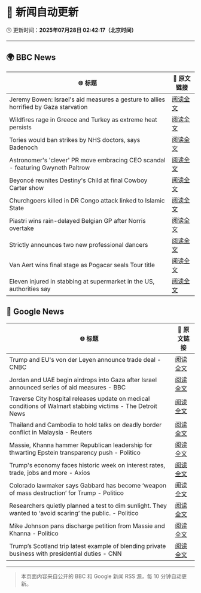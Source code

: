 # 🧠 新闻自动更新

🕒 更新时间：**2025年07月28日 02:42:17（北京时间）**

---

## 🌍 BBC News

| 🌐 标题 | 🔗 原文链接 |
|--------|-------------|
| Jeremy Bowen: Israel's aid measures a gesture to allies horrified by Gaza starvation | [阅读全文](https://www.bbc.com/news/articles/cz60x5v75p1o) |
| Wildfires rage in Greece and Turkey as extreme heat persists | [阅读全文](https://www.bbc.com/news/articles/cvgv313e381o) |
| Tories would ban strikes by NHS doctors, says Badenoch | [阅读全文](https://www.bbc.com/news/articles/c1kz3d9d9vzo) |
| Astronomer's 'clever' PR move embracing CEO scandal - featuring Gwyneth Paltrow | [阅读全文](https://www.bbc.com/news/articles/crlzrjp2e2lo) |
| Beyoncé reunites Destiny's Child at final Cowboy Carter show | [阅读全文](https://www.bbc.com/news/articles/c4gzegpmwexo) |
| Churchgoers killed in DR Congo attack linked to Islamic State | [阅读全文](https://www.bbc.com/news/articles/c3ezjg34lw4o) |
| Piastri wins rain-delayed Belgian GP after Norris overtake | [阅读全文](https://www.bbc.com/sport/formula1/articles/cn4794pxdjyo) |
| Strictly announces two new professional dancers | [阅读全文](https://www.bbc.com/news/articles/cgerdl3xn8zo) |
| Van Aert wins final stage as Pogacar seals Tour title | [阅读全文](https://www.bbc.com/sport/cycling/articles/ckgyjg5lj78o) |
| Eleven injured in stabbing at supermarket in the US, authorities say | [阅读全文](https://www.bbc.com/news/articles/c0e98rx7weeo) |

## 📰 Google News

| 🌐 标题 | 🔗 原文链接 |
|--------|-------------|
| Trump and EU's von der Leyen announce trade deal - CNBC | [阅读全文](https://news.google.com/rss/articles/CBMif0FVX3lxTFBoQTVZTWJXWXF2elhiclltZTJQcW5sRDFGMlBScW9uNVhKUHFQUC02SnJRRmp0Tzg3dE9EZUpWUHpOYjJZWWl1eFN5TXk2Uk53UFEyU2hjNW1XaHE2TklJNXZRZlY3VFhuYmJZMjdvWTVkNEFGS0JISjM0T21sazDSAYQBQVVfeXFMUEdTaE4zbHpPT1Z6bHhVTXNZdFVlSnhBZTVnWDA0eVB5RXcteERGbDJPUDJyRkhpSkdIYU4wXzVqM0l5a251eS1hbnBDSHBsTEhoQVM0Z1h4RmJSN0s5eDFmZ25GN1NLTTEwRXpBWTBTSlhleXMzcGMtZ0VaMUlSWmJqOHU2?oc=5) |
| Jordan and UAE begin airdrops into Gaza after Israel announced series of aid measures - BBC | [阅读全文](https://news.google.com/rss/articles/CBMiVEFVX3lxTE1TMllqQWVEb19pVEN0Zk5uUnoxazBkN3JoUXQ0a2g1cDFDVVp2WXFBTkpiblVER1VXVjNYQWpIbjFVUWxhRmF6dV96SE5UR0VHcFg0TA?oc=5) |
| Traverse City hospital releases update on medical conditions of Walmart stabbing victims - The Detroit News | [阅读全文](https://news.google.com/rss/articles/CBMi7AFBVV95cUxQVl9LeV9JQjkxMzZlNTVZM0Y2d1NaZ2lVSFc4SXhBY1NLb2JHbDNxY2t1S3NNLVdVSlhEMlBaYlBJWHotQXFidURqWWpDZVFCQmU3M2tpbWFRSDVCZzAxRHI4LWcya1BDUWNEZUIwZTZCb1FhcXVRUVpCZllzMUxmODNqcWtqLXVheDZpZnZpTnVCclpfVVl0VWVoRGtYSTc4RWFTeEk0SE1ZRnhsaWR2Z2k3dzQ3bDBuNTFWVEo0V3N0TXRfQ2xRS2JuZmZ5RWozbG5TRzhVSUd4MERwSnRsQVAzLW9tcU5QR3oyeQ?oc=5) |
| Thailand and Cambodia to hold talks on deadly border conflict in Malaysia - Reuters | [阅读全文](https://news.google.com/rss/articles/CBMitgFBVV95cUxQY0xqMWFlWmZ4S3l4MFBVU2ZKWlk4bVo5S1o0RHY3OVEwRWVvbktxWEdPR2hTMmFySDZnaHdjMFVyY1ByV21PZmFySjdmUklZZm5hZUxaM1BXNlJtSkxDWXRBT2VsRk81c1dBXzgxUUMxUUNTanQ5MnY2YWxmY1hDLWxrUkVlNWxBTDBXMk4xd2hWbG4wSEl6RXZOekF2dHh4eUt5MlRGN3EyU3pqZmJSb1FabVAwUQ?oc=5) |
| Massie, Khanna hammer Republican leadership for thwarting Epstein transparency push - Politico | [阅读全文](https://news.google.com/rss/articles/CBMikwFBVV95cUxPWFd6NU9ITzBTdEtzQlJONkowc21fT0FWM1ZxRm5UNWdRLW15UDRlemhiNWJRLTVNUm0zOHJmNXJ1Q3FGN0lfYl90UEJLRWhxSGk5ajBTb3JQOGM0bHdNV28yS0FGazJYYVlJT2otd296T1A3OVhiRk5TQUFRQXdxTEN0QlYtOHJiVXVaT3A4UjJ0cFk?oc=5) |
| Trump's economy faces historic week on interest rates, trade, jobs and more - Axios | [阅读全文](https://news.google.com/rss/articles/CBMickFVX3lxTE9VcE00U1RYLVdOaVFkdXBqdGcxVEFiSUtIeXhNc2lXWVhPWWVOS0c0dnJUWVU4OFExUkpLdGpXVHc5MWRvX3R5U3FBWHl1SmcwOGQ5dGxGamF6WWtQYkFVOEE0ckVGdlUydThFcGUwbHhHZw?oc=5) |
| Colorado lawmaker says Gabbard has become ‘weapon of mass destruction’ for Trump - Politico | [阅读全文](https://news.google.com/rss/articles/CBMikwFBVV95cUxPVlBISm1zN2JNLUlFMHhQQUZ4NHNiV01kQXAzOVNwS0dWVU5NTGJqY3g1NkVOS2pnQ2xBSkJrUzdzcmUwS0JMZnB4UU5tVC12aGtFczloM0I5YWxkUnMxNVFrRENNemswWnVWVHdOOVRJZVVfY0V0ZlJ2R09jblRVekhBSk5TMWtQVHNaUmV2eVpRSkk?oc=5) |
| Researchers quietly planned a test to dim sunlight. They wanted to ‘avoid scaring’ the public. - Politico | [阅读全文](https://news.google.com/rss/articles/CBMingFBVV95cUxQbV9CQ1JXMV9PRXI0X2hSbDc4amtlRTZXVVcyNG5lb3NnTHdJZnFLaTlDT3NtdGVjLUZXUGoxNzRQWUI5SVczUTdRNEIwOWFhOGlqSm1DWndVVmxYZm1HY09MR0hBTjBRd3R2Y09rVVVtZUdoOWhFR0pGTUs2RUFzOGMxT3Y3Ujd1SlE0TGxwOEN2Q19jNWphRnNKZURFdw?oc=5) |
| Mike Johnson pans discharge petition from Massie and Khanna - Politico | [阅读全文](https://news.google.com/rss/articles/CBMimwFBVV95cUxPUERDSHNudWJXQVRxMUZlR09DWTcyNDNWTHQta25YbTFQRzZ2ZFFRbGd3ZlpNWUVPclcwVzdZWmtldlY1VUlEdlJZOXhOZ05FaWdGeGR5YTdQZXpwM1U5T2Z3Y0k4TVlZTmRzYXpEcjdlWi1iYnNNazFrTzB1bFBCRDU2N3VPQXd2dVlTUVRUdjZQTUhHV3BtMkV0SQ?oc=5) |
| Trump’s Scotland trip latest example of blending private business with presidential duties - CNN | [阅读全文](https://news.google.com/rss/articles/CBMiekFVX3lxTE1yRVdsUjU3aENEa3NfQnlPdnZoX3R5ZEVGOUdNSEc5UWg4NGMwQVJZdVB1UDhiZjdCX0tfVnhUckZFLU5uLVZJdjBQNVdQWUFxektsTDNLZ01lZUpYRDM1X2JnaG1VMktFcXNpMEhIelZ2TUJFR21oRXpB0gF_QVVfeXFMTnpIU3JqTzFVbWdmU2k5aWVLR1IxaWw0Z1kwdUoyR2FFNTdJX1czN205d1llWVhwcGM1UjNiVjNRRnZFMklHcGtBLXlCTUFVdWNJNjdqdEJ1Ti1lR1BUamFsOVVNMVpBaDY5dDkyWHRLNzJBZG5qdEFWYWhQXzl3SQ?oc=5) |

---
> 本页面内容来自公开的 BBC 和 Google 新闻 RSS 源，每 10 分钟自动更新。
